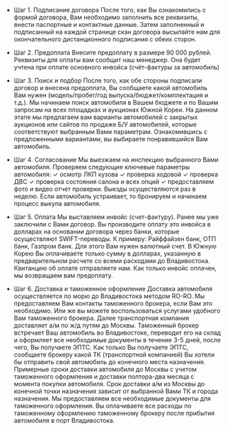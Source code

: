 - Шаг 1. Подписание договора
  После того, как Вы ознакомились с формой договора, Вам необходимо заполнить все реквизиты, внести паспортные и контактные данные. Затем заполненный и подписанный на каждой странице скан договора высылайте нам для окончательного дистанционного подписания с обеих сторон.

- Шаг 2. Предоплата
  Внесите предоплату в размере 90 000 рублей. Реквизиты для оплаты вам сообщит наш менеджер. Она будет учтена при оплате основного инвойса (счёт-фактуры за автомобиль)
- Шаг 3. Поиск и подбор
  После того, как обе стороны подписали договор и внесена предоплата, Вы сообщаете какой автомобиль Вам нужен (модель/пробег/год выпуска/бюджет/комплектация и т.д.). Мы начинаем поиск автомобиля в Вашем бюджете и по Вашим запросам на всех площадках и аукционах Южной Кореи. На данном этапе мы предлагаем вам варианты автомобилей с закрытых аукционов или сайтов по продаже Б/У автомобилей, которые соответствуют выбранным Вами параметрам. Ознакомившись с предложенными вариантами, вы выбираете понравившийся Вам автомобиль.
- Шаг 4. Согласование
  Мы выезжаем на инспекцию выбранного Вами автомобиля. Проверяем следующие ключевые параметры автомобиля:
  ✓ осмотр ЛКП кузова
  ✓ проверка ходовой
  ✓ проверка ДВС
  ✓ проверка состояния салона и всех опций
  ✓ предоставляем фото и видео отчет проверки.
  Выезды осуществляются раз в неделю.
  Если автомобиль устраивает, то бронируем и начинаем процесс выкупа автомобиля.
- Шаг 5. Оплата
  Мы выставляем инвойс (счет-фактуру). Ранее мы уже заключили с Вами договор. Вы производите оплату это инвойса в долларах на основании договора через банки, которые осуществляют SWIFT-переводы. К примеру: Райффайзен банк, ОТП банк, Газпром банк. Для этого Вам нужен валютный счет. В Южную Корею Вы оплачиваете только сумму в долларах, указанную в предварительном расчете со всеми расходами до Владивостока. Квитанцию об оплате отправляете нам. Как только инвойс оплачен, мы возвращаем вам предоплату.
- Шаг 6. Доставка и таможенное оформление
  Доставка автомобиля осуществляется по морю до Владивостока методом RО-RО. Мы предоставляем Вам контакты таможенного брокера, если Вам это необходимо. Или же вы можете воспользоваться услугами удобного Вам таможенного брокера. Далее транспортная компания доставляет а/м по ж/д путям до Москвы. Таможенный брокер встречает Ваш автомобиль во Владивостоке, переводит его на склад и оформляет все необходимые документы в течение 3-5 дней, после чего, Вы получаете ЭПТС. Как только Вы получаете ЭПТС, сообщаете брокеру какой ТК (транспортной компанией) Вы хотели бы отправить свой автомобиль до конечного места назначения. Примерные сроки доставки автомобиля до Москвы с учетом таможенного оформления и доставки полтора-два месяца с момента покупки автомобиля. Срок доставки а/м из Москвы до конечной точки назначения зависит от выбранной Вами ТК и города назначения. Мы предоставляем все необходимые документы для таможенного оформления. Вы оплачиваете все расходы по таможенному оформлению таможенному брокеру после прибытия автомобиля в порт Владивостока.
